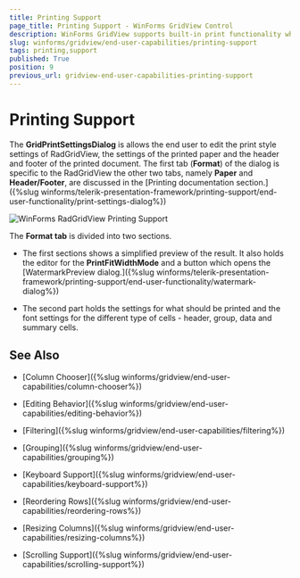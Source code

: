 ```yaml
---
title: Printing Support
page_title: Printing Support - WinForms GridView Control
description: WinForms GridView supports built-in print functionality which allows the end user to change various print settings at run-time.
slug: winforms/gridview/end-user-capabilities/printing-support
tags: printing,support
published: True
position: 9
previous_url: gridview-end-user-capabilities-printing-support
---
```


# Printing Support

The __GridPrintSettingsDialog__ is allows the end user to edit the print style settings of RadGridView, the settings of the printed paper and the header and footer of the printed document. The first tab (__Format__) of the dialog is specific to the RadGridView the other two tabs, namely __Paper__ and __Header/Footer__, are discussed in the [Printing documentation section.]({%slug winforms/telerik-presentation-framework/printing-support/end-user-functionality/print-settings-dialog%})

![WinForms RadGridView Printing Support](images/gridview-end-user-capabilities-printing-support.png)

The __Format tab__ is divided into two sections.

* The first sections shows a simplified preview of the result. It also holds the editor for the __PrintFitWidthMode__ and a button which opens the [WatermarkPreview dialog.]({%slug winforms/telerik-presentation-framework/printing-support/end-user-functionality/watermark-dialog%})

* The second part holds the settings for what should be printed and the font settings for the different type of cells - header, group, data and summary cells.
		  	
## See Also
* [Column Chooser]({%slug winforms/gridview/end-user-capabilities/column-chooser%})

* [Editing Behavior]({%slug winforms/gridview/end-user-capabilities/editing-behavior%})

* [Filtering]({%slug winforms/gridview/end-user-capabilities/filtering%})

* [Grouping]({%slug winforms/gridview/end-user-capabilities/grouping%})

* [Keyboard Support]({%slug winforms/gridview/end-user-capabilities/keyboard-support%})

* [Reordering Rows]({%slug winforms/gridview/end-user-capabilities/reordering-rows%})

* [Resizing Columns]({%slug winforms/gridview/end-user-capabilities/resizing-columns%})

* [Scrolling Support]({%slug winforms/gridview/end-user-capabilities/scrolling-support%})

